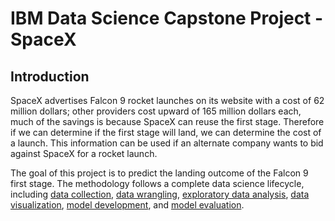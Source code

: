# IBM Data Science Capstone Project - SpaceX

## Introduction
SpaceX advertises Falcon 9 rocket launches on its website with a cost of 62 million dollars; other providers cost upward of 165 million dollars each, much of the savings is because SpaceX can reuse the first stage. Therefore if we can determine if the first stage will land, we can determine the cost of a launch. This information can be used if an alternate company wants to bid against SpaceX for a rocket launch.

The goal of this project is to predict the landing outcome of the Falcon 9 first stage. The methodology follows a complete data science lifecycle, including [data collection](Data-Science-Projects/SpaceX/01_Data_Collection_Api.ipynb), [data wrangling](Data-Science-Projects/SpaceX/03_Data_Wrangling.ipynb), [exploratory data analysis](Data-Science-Projects/SpaceX/05_EDA_With_Data_Visualization.ipynb), [data visualization](Data-Science-Projects/SpaceX/06_SpaceX_Interactive_Visual_Analytics_Folium.ipynb), [model development](Data-Science-Projects/SpaceX/07_Machine_Learning_Prediction.ipynb), and [model evaluation](Data-Science-Projects/SpaceX/07_Machine_Learning_Prediction.ipynb).
